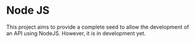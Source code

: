 # Node JS

This project aims to provide a complete seed to allow the development of an API using NodeJS. However, it is in development yet.
